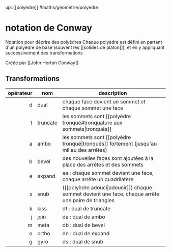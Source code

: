 up::[[polyèdre]]
#maths/géométrie/polyèdre 
# notation de Conway
Notation pour décrire des polyèdres
Chaque polyèdre est défini en partant d'un polyèdre de base (souvent les [[solides de platon]]), et en y appliquant successivement des transformations

Créée par [[John Horton Conway]]

## Transformations

| opérateur | nom      | description                                                                                         |
| ---------:| -------- | --------------------------------------------------------------------------------------------------- |
|         d | dual     | chaque face devient un sommet et chaque sommet une face                                             |
|         t | truncate | les sommets sont [[polyèdre tronqué#tronquature aux sommets\|tronqués]]                             |
|         a | ambo     | les sommets sont [[polyèdre tronqué\|tronqués]] fortement (jusqu'au milieu des arrêtes)             |
|         b | bevel    | des nouvelles faces sont ajoutées à la place des arrêtes et des sommets                             |
|         e | expand   | aa : chaque sommet devient une face, chaque arrête un quadrilatère                                  |
|         s | snub     | ([[polyèdre adouci\|adoucir]]) chaque sommet devient une face, chaque arrête une paire de triangles |
|         k | kiss     | dt : dual de truncate                                                                               |
|         j | join     | da : dual de ambo                                                                                   |
|         m | meta     | db : dual de bevel                                                                                  |
|         o | ortho    | de : dual de expand                                                                                 |
|         g | gyro     | ds : dual de snub                                                                                   |
